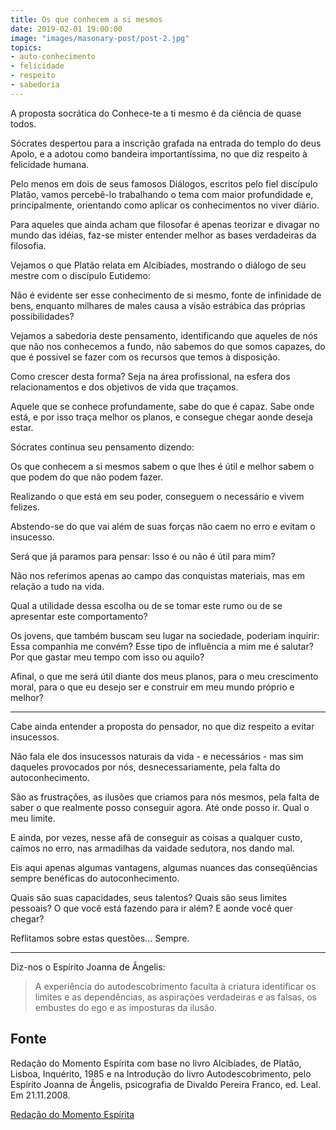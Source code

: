 ```yaml
---
title: Os que conhecem a si mesmos
date: 2019-02-01 19:00:00
image: "images/masonary-post/post-2.jpg"
topics: 
- auto-conhecimento
- felicidade
- respeito
- sabedoria
---
```


A proposta socrática do Conhece-te a ti mesmo é da ciência de quase todos.

Sócrates despertou para a inscrição grafada na entrada do templo do deus Apolo,
e a adotou como bandeira importantíssima, no que diz respeito à felicidade
humana.

Pelo menos em dois de seus famosos Diálogos, escritos pelo fiel discípulo
Platão, vamos percebê-lo trabalhando o tema com maior profundidade e,
principalmente, orientando como aplicar os conhecimentos no viver diário.

Para aqueles que ainda acham que filosofar é apenas teorizar e divagar no mundo
das idéias, faz-se mister entender melhor as bases verdadeiras da filosofia.

Vejamos o que Platão relata em Alcibíades, mostrando o diálogo de seu mestre com
o discípulo Eutidemo:

Não é evidente ser esse conhecimento de si mesmo, fonte de infinidade de bens,
enquanto milhares de males causa a visão estrábica das próprias possibilidades?

Vejamos a sabedoria deste pensamento, identificando que aqueles de nós que não
nos conhecemos a fundo, não sabemos do que somos capazes, do que é possível se
fazer com os recursos que temos à disposição.

Como crescer desta forma? Seja na área profissional, na esfera dos
relacionamentos e dos objetivos de vida que traçamos.

Aquele que se conhece profundamente, sabe do que é capaz. Sabe onde está, e por
isso traça melhor os planos, e consegue chegar aonde deseja estar.

Sócrates continua seu pensamento dizendo:

Os que conhecem a si mesmos sabem o que lhes é útil e melhor sabem o que podem
do que não podem fazer.

Realizando o que está em seu poder, conseguem o necessário e vivem felizes.

Abstendo-se do que vai além de suas forças não caem no erro e evitam o
insucesso.

Será que já paramos para pensar: Isso é ou não é útil para mim?

Não nos referimos apenas ao campo das conquistas materiais, mas em relação a
tudo na vida.

Qual a utilidade dessa escolha ou de se tomar este rumo ou de se apresentar este
comportamento?

Os jovens, que também buscam seu lugar na sociedade, poderiam inquirir: Essa
companhia me convém? Esse tipo de influência a mim me é salutar? Por que gastar
meu tempo com isso ou aquilo?

Afinal, o que me será útil diante dos meus planos, para o meu crescimento moral,
para o que eu desejo ser e construir em meu mundo próprio e melhor?

*   *   *

Cabe ainda entender a proposta do pensador, no que diz respeito a evitar
insucessos.

Não fala ele dos insucessos naturais da vida - e necessários - mas sim daqueles
provocados por nós, desnecessariamente, pela falta do autoconhecimento.

São as frustrações, as ilusões que criamos para nós mesmos, pela falta de saber
o que realmente posso conseguir agora. Até onde posso ir. Qual o meu limite.

E ainda, por vezes, nesse afã de conseguir as coisas a qualquer custo, caímos no
erro, nas armadilhas da vaidade sedutora, nos dando mal.

Eis aqui apenas algumas vantagens, algumas nuances das conseqüências sempre
benéficas do autoconhecimento.

Quais são suas capacidades, seus talentos? Quais são seus limites pessoais? O
que você está fazendo para ir além? E aonde você quer chegar?

Reflitamos sobre estas questões... Sempre.

*   *   *

Diz-nos o Espírito Joanna de Ângelis:

> A experiência do autodescobrimento faculta à criatura identificar os limites e
as dependências, as aspirações verdadeiras e as falsas, os embustes do ego e as
imposturas da ilusão.

## Fonte
Redação do Momento Espírita com base no livro Alcibíades, de Platão, Lisboa,
Inquérito, 1985 e na Introdução do livro Autodescobrimento, pelo Espírito Joanna
de Ângelis, psicografia de Divaldo Pereira Franco, ed. Leal.  Em 21.11.2008.

[Redação do Momento Espírita](http://www.momento.com.br/pt/ler_texto.php?id=2039)
